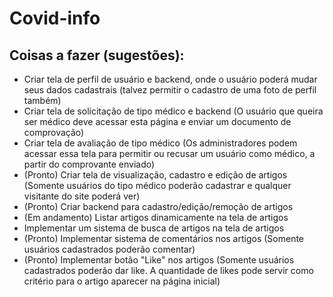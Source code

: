# Covid-info



## Coisas a fazer (sugestões):

- Criar tela de perfil de usuário e backend, onde o usuário poderá mudar seus dados cadastrais (talvez permitir o cadastro de uma foto de perfil também)
- Criar tela de solicitação de tipo médico e backend (O usuário que queira ser médico deve acessar esta página e enviar um documento de comprovação)
- Criar tela de avaliação de tipo médico (Os administradores podem acessar essa tela para permitir ou recusar um usuário como médico, a partir do comprovante enviado)
- (Pronto) Criar tela de visualização, cadastro e edição de artigos (Somente usuários do tipo médico poderão cadastrar e qualquer visitante do site poderá ver)
- (Pronto) Criar backend para cadastro/edição/remoção de artigos
- (Em andamento) Listar artigos dinamicamente na tela de artigos
- Implementar um sistema de busca de artigos na tela de artigos
- (Pronto) Implementar sistema de comentários nos artigos (Somente usuários cadastrados poderão comentar)
- (Pronto) Implementar botão "Like" nos artigos (Somente usuários cadastrados poderão dar like. A quantidade de likes pode servir como critério para o artigo aparecer na página inicial)
